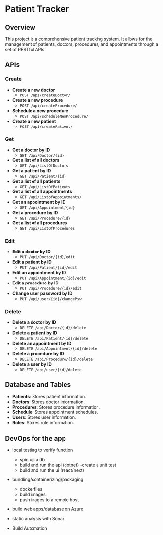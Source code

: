 # Patient Tracker

## Overview

This project is a comprehensive patient tracking system. It allows for the management of patients, doctors, procedures, and appointments through a set of RESTful APIs.

## APIs

### Create
- **Create a new doctor**
  - `POST /api/createDoctor/`
- **Create a new procedure**
  - `POST /api/createProcedure/`
- **Schedule a new procedure**
  - `POST /api/scheduleNewProcedure/`
- **Create a new patient**
  - `POST /api/createPatient/`

### Get
- **Get a doctor by ID**
  - `GET /api/Doctor/{id}`
- **Get a list of all doctors**
  - `GET /api/ListOfDoctors`
- **Get a patient by ID**
  - `GET /api/Patient/{id}`
- **Get a list of all patients**
  - `GET /api/ListOfPatients`
- **Get a list of all appointments**
  - `GET /api/ListofAppointments/`
- **Get an appointment by ID**
  - `GET /api/Appointment/{id}`
- **Get a procedure by ID**
  - `GET /api/Procedure/{id}`
- **Get a list of all procedures**
  - `GET /api/ListOfProcedures`

### Edit
- **Edit a doctor by ID**
  - `PUT /api/Doctor/{id}/edit`
- **Edit a patient by ID**
  - `PUT /api/Patient/{id}/edit`
- **Edit an appointment by ID**
  - `PUT /api/Appointment/{id}/edit`
- **Edit a procedure by ID**
  - `PUT /api/Procedure/{id}/edit`
- **Change user password by ID**
  - `PUT /api/user/{id}/changePsw`

### Delete
- **Delete a doctor by ID**
  - `DELETE /api/Doctor/{id}/delete`
- **Delete a patient by ID**
  - `DELETE /api/Patient/{id}/delete`
- **Delete an appointment by ID**
  - `DELETE /api/Appointment/{id}/delete`
- **Delete a procedure by ID**
  - `DELETE /api/Procedure/{id}/delete`
- **Delete a user by ID**
  - `DELETE /api/user/{id}/delete`

## Database and Tables

- **Patients**: Stores patient information.
- **Doctors**: Stores doctor information.
- **Procedures**: Stores procedure information.
- **Schedule**: Stores appointment schedules.
- **Users**: Stores user information.
- **Roles**: Stores role information.




## DevOps for the app
- local testing to verify function
  - spin up a db
  - build and run the api (dotnet)
    -create a unit test
  - build and run the ui (react/next)
- bundling/containerizing/packaging
  - dockerfiles
  - build images
  - push inages to a remote host
- build web apps/database on Azure


- static analysis with Sonar
- Build Automation